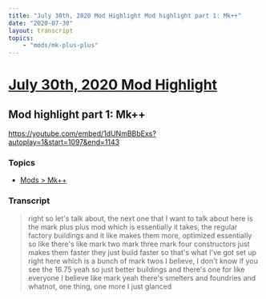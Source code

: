 ```yaml
---
title: "July 30th, 2020 Mod Highlight Mod highlight part 1: Mk++"
date: "2020-07-30"
layout: transcript
topics:
    - "mods/mk-plus-plus"
---
```

# [July 30th, 2020 Mod Highlight](../2020-07-30.md)
## Mod highlight part 1: Mk++
https://youtube.com/embed/1dUNmBBbExs?autoplay=1&start=1097&end=1143

### Topics
* [Mods > Mk++](../topics/mods/mk-plus-plus.md)

### Transcript

> right so let's talk about, the next one that I want to talk about here is the mark plus plus mod which is essentially it takes, the regular factory buildings and it like makes them more, optimized essentially so like there's like mark two mark three mark four constructors just makes them faster they just build faster so that's what I've got set up right here which is a bunch of mark twos I believe, I don't know if you see the 16.75 yeah so just better buildings and there's one for like everyone I believe like mark yeah there's smelters and foundries and whatnot, one thing, one more I just glanced
